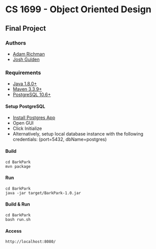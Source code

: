 # CS 1699 - Object Oriented Design
 
## Final Project

### Authors

* [Adam Richman](https://github.com/adamrichman1)
* [Josh Gulden](https://github.com/jdg78)

### Requirements
* [Java 1.8.0+](http://www.oracle.com/technetwork/java/javase/downloads/jdk8-downloads-2133151.html)
* [Maven 3.3.9+](https://maven.apache.org/install.html)
* [PostgreSQL 10.6+](https://www.postgresql.org/download/)

#### Setup PostgreSQL
* [Install Postgres App](https://postgresapp.com)
* Open GUI
* Click Initialize
* Alternatively, setup local database instance with the following credentials: (port=5432, dbName=postgres)

#### Build
```
cd BarkPark
mvn package
```

#### Run
```
cd BarkPark
java -jar target/BarkPark-1.0.jar
```

#### Build & Run
```
cd BarkPark
bash run.sh
```

#### Access
```
http://localhost:8080/
```
